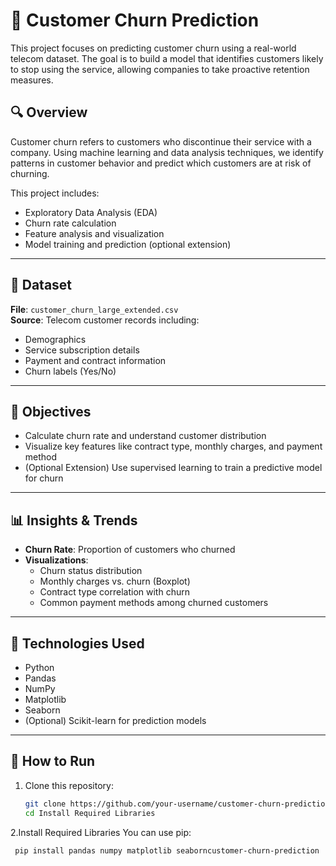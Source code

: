 # 🔮 Customer Churn Prediction

This project focuses on predicting customer churn using a real-world telecom dataset. The goal is to build a model that identifies customers likely to stop using the service, allowing companies to take proactive retention measures.

## 🔍 Overview

Customer churn refers to customers who discontinue their service with a company. Using machine learning and data analysis techniques, we identify patterns in customer behavior and predict which customers are at risk of churning.

This project includes:
- Exploratory Data Analysis (EDA)
- Churn rate calculation
- Feature analysis and visualization
- Model training and prediction (optional extension)

---

## 📁 Dataset

**File**: `customer_churn_large_extended.csv`  
**Source**: Telecom customer records including:
- Demographics
- Service subscription details
- Payment and contract information
- Churn labels (Yes/No)

---

## 🎯 Objectives

- Calculate churn rate and understand customer distribution
- Visualize key features like contract type, monthly charges, and payment method
- (Optional Extension) Use supervised learning to train a predictive model for churn

---

## 📊 Insights & Trends

- **Churn Rate**: Proportion of customers who churned
- **Visualizations**:
  - Churn status distribution
  - Monthly charges vs. churn (Boxplot)
  - Contract type correlation with churn
  - Common payment methods among churned customers

---

## 🧪 Technologies Used

- Python
- Pandas
- NumPy
- Matplotlib
- Seaborn
- (Optional) Scikit-learn for prediction models

---

## 🚀 How to Run

1. Clone this repository:
   ```bash
   git clone https://github.com/your-username/customer-churn-prediction.git
   cd Install Required Libraries
2.Install Required Libraries 
  You can use pip:
   ```bash
    pip install pandas numpy matplotlib seaborncustomer-churn-prediction
